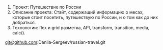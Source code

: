 1. Проект: Путешествие по России
2. Описание проекта: Стайт, содержащий информацию о месах, которые стоит посетить, путешествую по России, и о том как до них добраться.
3. Технологии: flex и grid разметка, API, transform, transition, media, calc().

git@github.com:Danila-Sergeev/russian-travel.git
